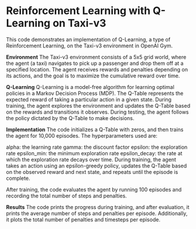 # Reinforcement Learning with Q-Learning on Taxi-v3
This code demonstrates an implementation of Q-Learning, a type of Reinforcement Learning, on the Taxi-v3 environment in OpenAI Gym.

**Environment**
The Taxi-v3 environment consists of a 5x5 grid world, where the agent (a taxi) navigates to pick up a passenger and drop them off at a specified location. The agent receives rewards and penalties depending on its actions, and the goal is to maximize the cumulative reward over time.

**Q-Learning**
Q-Learning is a model-free algorithm for learning optimal policies in a Markov Decision Process (MDP). The Q-Table represents the expected reward of taking a particular action in a given state. During training, the agent explores the environment and updates the Q-Table based on the rewards and transitions it observes. During testing, the agent follows the policy dictated by the Q-Table to make decisions.

**Implementation**
The code initializes a Q-Table with zeros, and then trains the agent for 10,000 episodes. The hyperparameters used are:

alpha: the learning rate
gamma: the discount factor
epsilon: the exploration rate
epsilon_min: the minimum exploration rate
epsilon_decay: the rate at which the exploration rate decays over time.
During training, the agent takes an action using an epsilon-greedy policy, updates the Q-Table based on the observed reward and next state, and repeats until the episode is complete.

After training, the code evaluates the agent by running 100 episodes and recording the total number of steps and penalties.

**Results**
The code prints the progress during training, and after evaluation, it prints the average number of steps and penalties per episode. Additionally, it plots the total number of penalties and timesteps per episode.